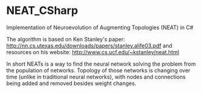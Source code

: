 # NEAT_CSharp
Implementation of Neuroevolution of Augmenting Topologies (NEAT) in C#


The algorithm is based on Ken Stanley's paper: http://nn.cs.utexas.edu/downloads/papers/stanley.alife03.pdf
and resources on his website: http://www.cs.ucf.edu/~kstanley/neat.html


In short NEATs is a way to find the neural network solving the problem from the population of networks. Topology of those networks is
changing over time (unlike in traditional neural networks), with nodes and connections being added and removed besides weight changes.
